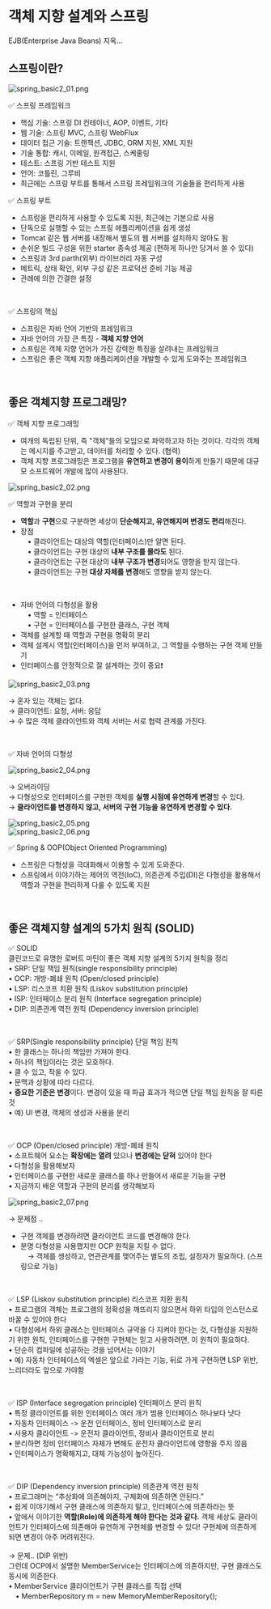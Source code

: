 # 객체 지향 설계와 스프링

EJB(Enterprise Java Beans) 지옥...    

## 스프링이란?   

![spring_basic2_01.png](../img/spring_basic2_01.png)    

✅ 스프링 프레임워크     
- 핵심 기술: 스프링 DI 컨테이너, AOP, 이벤트, 기타     
- 웹 기술: 스프링 MVC, 스프링 WebFlux     
- 데이터 접근 기술: 트랜잭션, JDBC, ORM 지원, XML 지원     
- 기술 통합: 캐시, 이메일, 원격접근, 스케줄링     
- 테스트: 스프링 기반 테스트 지원     
- 언어: 코틀린, 그루비     
- 최근에는 스프링 부트를 통해서 스프링 프레임워크의 기술들을 편리하게 사용     <br/>

✅ 스프링 부트     
- 스프링을 편리하게 사용할 수 있도록 지원, 최근에는 기본으로 사용     
- 단독으로 실행할 수 있는 스프링 애플리케이션을 쉽게 생성     
- Tomcat 같은 웹 서버를 내장해서 별도의 웹 서버를 설치하지 않아도 됨     
- 손쉬운 빌드 구성을 위한 starter 종속성 제공 (편하게 하나만 당겨서 쓸 수 있다)     
- 스프링과 3rd parth(외부) 라이브러리 자동 구성     
- 메트릭, 상태 확인, 외부 구성 같은 프로덕션 준비 기능 제공     
- 관례에 의한 간결한 설정    

<br/>

✅ 스프링의 핵심     
- 스프링은 자바 언어 기반의 프레임워크    
- 자바 언어의 가장 큰 특징 - **객체 지향 언어**      
- 스프링은 객체 지향 언어가 가진 강력한 특징을 살려내는 프레임워크     
- 스프링은 좋은 객체 지향 애플리케이션을 개발할 수 있게 도와주는 프레임워크     

<br/>

## 좋은 객체지향 프로그래밍?

✅ 객체 지향 프로그래밍     
- 여개의 독립된 단위, 즉 "객체"들의 모임으로 파악하고자 하는 것이다. 각각의 객체는 메시지를 주고받고, 데이터를 처리할 수 있다. (협력)     
- 객체 지향 프로그래밍은 프로그램을 **유연하고 변경이 용이**하게 만들기 때문에 대규모 소프트웨어 개발에 많이 사용된다.     

![spring_basic2_02.png](../img/spring_basic2_02.png)   

✅ 역할과 구현을 분리     
- **역할**과 **구현**으로 구분하면 세상이 **단순해지고, 유연해지며 변경도 편리**해진다.     
- 장점     
　• 클라이언트는 대상의 역할(인터페이스)만 알면 된다.      
　• 클라이언트는 구현 대상의 **내부 구조를 몰라도** 된다.     
　• 클라이언트는 구현 대상의 **내부 구조가 변경**되어도 영향을 받지 않는다.     
　• 클라이언트는 구현 **대상 자체를 변경**해도 영향을 받지 않는다.     

<br/>

- 자바 언어의 다형성을 활용     
　• 역할 = 인터페이스     
　• 구현 = 인터페이스를 구현한 클래스, 구현 객체     
- 객체를 설계할 때 역할과 구현을 명확히 분리     
- 객체 설계시 역할(인터페이스)을 먼저 부여하고, 그 역할을 수행하는 구현 객체 만들기     
- 인터페이스를 안정적으로 잘 설계하는 것이 중요❗      

![spring_basic2_03.png](../img/spring_basic2_03.png)   

→ 혼자 있는 객체는 없다.     
→ 클라이언트: 요청, 서버: 응답     
→ 수 많은 객체 클라이언트와 객체 서버는 서로 협력 관계를 가진다.     

<br/>

✅ 자바 언어의 다형성

![spring_basic2_04.png](../img/spring_basic2_04.png) 

→ 오버라이딩      
→ 다형성으로 인터페이스를 구현한 객체를 **실행 시점에 유연하게 변경**할 수 있다.     
→ **클라이언트를 변경하지 않고, 서버의 구현 기능을 유연하게 변경할 수 있다.**      

![spring_basic2_05.png](../img/spring_basic2_05.png)    
![spring_basic2_06.png](../img/spring_basic2_06.png) 

✅ Spring & OOP(Object Oriented Programming)     
- 스프링은 다형성을 극대화해서 이용할 수 있게 도와준다.     
- 스프링에서 이야기하는 제어의 역전(IoC), 의존관계 주입(DI)은 다형성을 활용해서 역할과 구현을 편리하게 다룰 수 있도록 지원     

<br/>

## 좋은 객체지향 설계의 5가치 원칙 (SOLID)

✅ SOLID     
클린코드로 유명한 로버트 마틴이 좋은 객체 지향 설계의 5가지 원칙을 정리     
• SRP: 단일 책임 원칙(single responsibility principle)     
• OCP: 개방-폐쇄 원칙 (Open/closed principle)     
• LSP: 리스코프 치환 원칙 (Liskov substitution principle)      
• ISP: 인터페이스 분리 원칙 (Interface segregation principle)     
• DIP: 의존관계 역전 원칙 (Dependency inversion principle)     

<br/>

✅ SRP(Single responsibility principle) 단일 책임 원칙     
• 한 클래스는 하나의 책임만 가져야 한다.     
• 하나의 책임이라는 것은 모호하다.     
• 클 수 있고, 작을 수 있다.     
• 문맥과 상황에 따라 다르다.     
• **중요한 기준은 변경**이다. 변경이 있을 때 파급 효과가 적으면 단일 책임 원칙을 잘 따른 것     
• 예) UI 변경, 객체의 생성과 사용을 분리     

<br/>

✅ OCP (Open/closed principle) 개방-폐쇄 원칙     
• 소프트웨어 요소는 **확장에는 열려** 있으나 **변경에는 닫혀** 있어야 한다     
• 다형성을 활용해보자     
• 인터페이스를 구현한 새로운 클래스를 하나 만들어서 새로운 기능을 구현     
• 지금까지 배운 역할과 구현의 분리를 생각해보자     

![spring_basic2_07.png](../img/spring_basic2_07.png)     

→ 문제점 ..      
- 구현 객체를 변경하려면 클라이언트 코드를 변경해야 한다.     
- 분명 다형성을 사용했지만 OCP 원칙을 지킬 수 없다.     
　→ 객체를 생성하고, 연관관계를 맺어주는 별도의 조립, 설정자가 필요하다. (스프링으로 가능)     

<br/>

✅ LSP (Liskov substitution principle) 리스코프 치환 원칙     
• 프로그램의 객체는 프로그램의 정확성을 깨뜨리지 않으면서 하위 타입의 인스턴스로 바꿀
수 있어야 한다      
• 다형성에서 하위 클래스는 인터페이스 규약을 다 지켜야 한다는 것, 다형성을 지원하기 위한 원칙, 인터페이스를 구현한 구현체는 믿고 사용하려면, 이 원칙이 필요하다.     
• 단순히 컴파일에 성공하는 것을 넘어서는 이야기     
• 예) 자동차 인터페이스의 엑셀은 앞으로 가라는 기능, 뒤로 가게 구현하면 LSP 위반, 느리더라도 앞으로 가야함     

<br/>

✅ ISP (Interface segregation principle) 인터페이스 분리 원칙     
• 특정 클라이언트를 위한 인터페이스 여러 개가 범용 인터페이스 하나보다 낫다     
• 자동차 인터페이스 -> 운전 인터페이스, 정비 인터페이스로 분리     
• 사용자 클라이언트 -> 운전자 클라이언트, 정비사 클라이언트로 분리     
• 분리하면 정비 인터페이스 자체가 변해도 운전자 클라이언트에 영향을 주지 않음      
• 인터페이스가 명확해지고, 대체 가능성이 높아진다.     

<br/>

✅ DIP (Dependency inversion principle) 의존관계 역전 원칙     
• 프로그래머는 “추상화에 의존해야지, 구체화에 의존하면 안된다.”      
• 쉽게 이야기해서 구현 클래스에 의존하지 말고, 인터페이스에 의존하라는 뜻      
• 앞에서 이야기한 **역할(Role)에 의존하게 해야 한다는 것과 같다.** 객체 세상도 클라이언트가 인터페이스에 의존해야 유연하게 구현체를 변경할 수 있다! 구현체에 의존하게 되면 변경이 아주 어려워진다.      
<br/>
→ 문제.. (DIP 위반)     
그런데 OCP에서 설명한 MemberService는 인터페이스에 의존하지만, 구현 클래스도
동시에 의존한다.     
• MemberService 클라이언트가 구현 클래스를 직접 선택     
　• MemberRepository m = new MemoryMemberRepository();